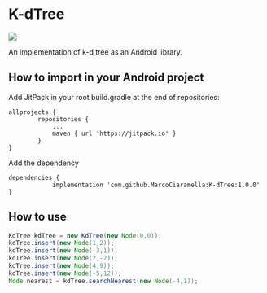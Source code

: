 # K-dTree

[![](https://jitpack.io/v/MarcoCiaramella/K-dTree.svg)](https://jitpack.io/#MarcoCiaramella/K-dTree)

An implementation of k-d tree as an Android library.

## How to import in your Android project
Add JitPack in your root build.gradle at the end of repositories:

```
allprojects {
		repositories {
			...
			maven { url 'https://jitpack.io' }
		}
}
```

Add the dependency

```
dependencies {
	        implementation 'com.github.MarcoCiaramella:K-dTree:1.0.0'
}
```

## How to use

```java
KdTree kdTree = new KdTree(new Node(0,0));
kdTree.insert(new Node(1,2));
kdTree.insert(new Node(-3,1));
kdTree.insert(new Node(2,-2));
kdTree.insert(new Node(4,9));
kdTree.insert(new Node(-5,12));
Node nearest = kdTree.searchNearest(new Node(-4,1));
```
